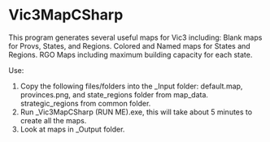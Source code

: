 # Vic3MapCSharp

This program generates several useful maps for Vic3 including:
Blank maps for Provs, States, and Regions.
Colored and Named maps for States and Regions.
RGO Maps including maximum building capacity for each state.

Use:
1. Copy the following files/folders into the _Input folder: 
  default.map, provinces.png, and state_regions folder from map_data.
  strategic_regions from common folder.
2. Run _Vic3MapCSharp (RUN ME).exe, this will take about 5 minutes to create all the maps.
3. Look at maps in _Output folder.
